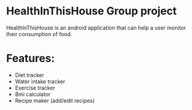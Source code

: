 # HealthInThisHouse Group project

HealthInThisHouse is an android application that can help a user monitor their consumption of food.

# Features:
- Diet tracker
- Water intake tracker
- Exercise tracker
- Bmi calculator
- Recipe maker (add/edit recipes)

 

